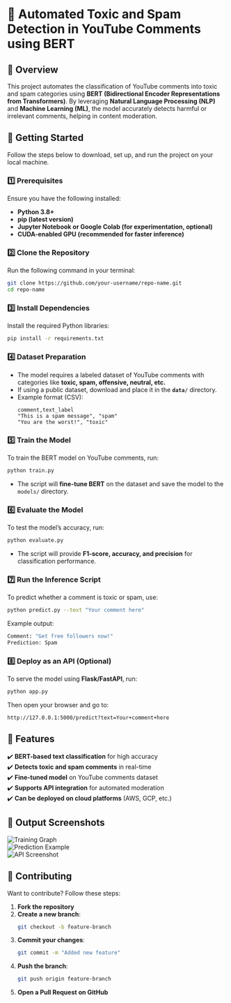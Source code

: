 # 🚀 Automated Toxic and Spam Detection in YouTube Comments using BERT  

## 📌 Overview  
This project automates the classification of YouTube comments into toxic and spam categories using **BERT (Bidirectional Encoder Representations from Transformers)**. By leveraging **Natural Language Processing (NLP)** and **Machine Learning (ML)**, the model accurately detects harmful or irrelevant comments, helping in content moderation.

## 🚀 Getting Started  
Follow the steps below to download, set up, and run the project on your local machine.

### **1️⃣ Prerequisites**  
Ensure you have the following installed:  
- **Python 3.8+**  
- **pip (latest version)**  
- **Jupyter Notebook or Google Colab (for experimentation, optional)**  
- **CUDA-enabled GPU (recommended for faster inference)**  

### **2️⃣ Clone the Repository**  
Run the following command in your terminal:  
```bash
git clone https://github.com/your-username/repo-name.git
cd repo-name
```

### **3️⃣ Install Dependencies**  
Install the required Python libraries:  
```bash
pip install -r requirements.txt
```

### **4️⃣ Dataset Preparation**  
- The model requires a labeled dataset of YouTube comments with categories like **toxic, spam, offensive, neutral, etc.**  
- If using a public dataset, download and place it in the **`data/`** directory.  
- Example format (CSV):  
  ```
  comment,text_label
  "This is a spam message", "spam"
  "You are the worst!", "toxic"
  ```

### **5️⃣ Train the Model**  
To train the BERT model on YouTube comments, run:  
```bash
python train.py
```
- The script will **fine-tune BERT** on the dataset and save the model to the `models/` directory.

### **6️⃣ Evaluate the Model**  
To test the model’s accuracy, run:  
```bash
python evaluate.py
```
- The script will provide **F1-score, accuracy, and precision** for classification performance.

### **7️⃣ Run the Inference Script**  
To predict whether a comment is toxic or spam, use:  
```bash
python predict.py --text "Your comment here"
```
Example output:  
```bash
Comment: "Get free followers now!"
Prediction: Spam
```

### **8️⃣ Deploy as an API (Optional)**  
To serve the model using **Flask/FastAPI**, run:  
```bash
python app.py
```
Then open your browser and go to:  
```
http://127.0.0.1:5000/predict?text=Your+comment+here
```

## 🎯 Features  
✔️ **BERT-based text classification** for high accuracy  
✔️ **Detects toxic and spam comments** in real-time  
✔️ **Fine-tuned model** on YouTube comments dataset  
✔️ **Supports API integration** for automated moderation  
✔️ **Can be deployed on cloud platforms** (AWS, GCP, etc.)  

## 📸 Output Screenshots   
![Training Graph](assets/training.png)   
![Prediction Example](assets/prediction.png)  
![API Screenshot](assets/api.png)  


## 🤝 Contributing  
Want to contribute? Follow these steps:  
1. **Fork the repository**  
2. **Create a new branch**:  
   ```bash
   git checkout -b feature-branch
   ```
3. **Commit your changes**:  
   ```bash
   git commit -m "Added new feature"
   ```
4. **Push the branch**:  
   ```bash
   git push origin feature-branch
   ```
5. **Open a Pull Request on GitHub**  
